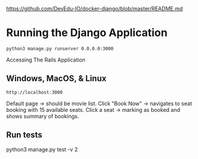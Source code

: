 https://github.com/DevEdu-IO/docker-django/blob/master/README.md

# Running the Django Application


    python3 manage.py runserver 0.0.0.0:3000

Accessing The Rails Application

## Windows, MacOS, & Linux

    http://localhost:3000


Default page → should be movie list.
Click "Book Now" → navigates to seat booking with 15 available seats.
Click a seat → marking as booked and shows summary of bookings.

## Run tests
python3 manage.py test -v 2